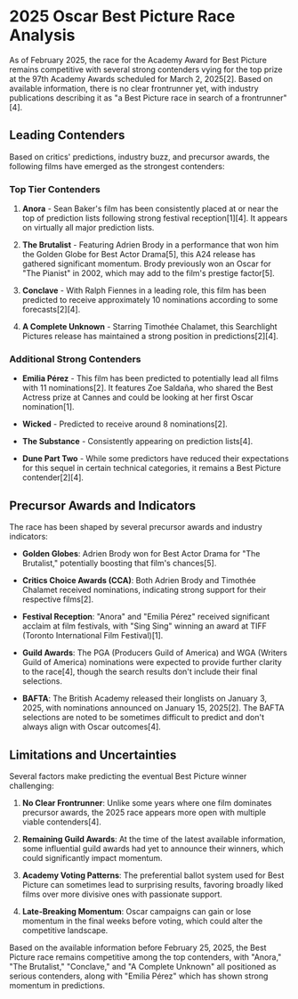 # 2025 Oscar Best Picture Race Analysis

As of February 2025, the race for the Academy Award for Best Picture remains competitive with several strong contenders vying for the top prize at the 97th Academy Awards scheduled for March 2, 2025[2]. Based on available information, there is no clear frontrunner yet, with industry publications describing it as "a Best Picture race in search of a frontrunner"[4].

## Leading Contenders

Based on critics' predictions, industry buzz, and precursor awards, the following films have emerged as the strongest contenders:

### Top Tier Contenders

1. **Anora** - Sean Baker's film has been consistently placed at or near the top of prediction lists following strong festival reception[1][4]. It appears on virtually all major prediction lists.

2. **The Brutalist** - Featuring Adrien Brody in a performance that won him the Golden Globe for Best Actor Drama[5], this A24 release has gathered significant momentum. Brody previously won an Oscar for "The Pianist" in 2002, which may add to the film's prestige factor[5].

3. **Conclave** - With Ralph Fiennes in a leading role, this film has been predicted to receive approximately 10 nominations according to some forecasts[2][4].

4. **A Complete Unknown** - Starring Timothée Chalamet, this Searchlight Pictures release has maintained a strong position in predictions[2][4].

### Additional Strong Contenders

- **Emilia Pérez** - This film has been predicted to potentially lead all films with 11 nominations[2]. It features Zoe Saldaña, who shared the Best Actress prize at Cannes and could be looking at her first Oscar nomination[1].

- **Wicked** - Predicted to receive around 8 nominations[2].

- **The Substance** - Consistently appearing on prediction lists[4].

- **Dune Part Two** - While some predictors have reduced their expectations for this sequel in certain technical categories, it remains a Best Picture contender[2][4].

## Precursor Awards and Indicators

The race has been shaped by several precursor awards and industry indicators:

- **Golden Globes**: Adrien Brody won for Best Actor Drama for "The Brutalist," potentially boosting that film's chances[5].

- **Critics Choice Awards (CCA)**: Both Adrien Brody and Timothée Chalamet received nominations, indicating strong support for their respective films[2].

- **Festival Reception**: "Anora" and "Emilia Pérez" received significant acclaim at film festivals, with "Sing Sing" winning an award at TIFF (Toronto International Film Festival)[1].

- **Guild Awards**: The PGA (Producers Guild of America) and WGA (Writers Guild of America) nominations were expected to provide further clarity to the race[4], though the search results don't include their final selections.

- **BAFTA**: The British Academy released their longlists on January 3, 2025, with nominations announced on January 15, 2025[2]. The BAFTA selections are noted to be sometimes difficult to predict and don't always align with Oscar outcomes[4].

## Limitations and Uncertainties

Several factors make predicting the eventual Best Picture winner challenging:

1. **No Clear Frontrunner**: Unlike some years where one film dominates precursor awards, the 2025 race appears more open with multiple viable contenders[4].

2. **Remaining Guild Awards**: At the time of the latest available information, some influential guild awards had yet to announce their winners, which could significantly impact momentum.

3. **Academy Voting Patterns**: The preferential ballot system used for Best Picture can sometimes lead to surprising results, favoring broadly liked films over more divisive ones with passionate support.

4. **Late-Breaking Momentum**: Oscar campaigns can gain or lose momentum in the final weeks before voting, which could alter the competitive landscape.

Based on the available information before February 25, 2025, the Best Picture race remains competitive among the top contenders, with "Anora," "The Brutalist," "Conclave," and "A Complete Unknown" all positioned as serious contenders, along with "Emilia Pérez" which has shown strong momentum in predictions.